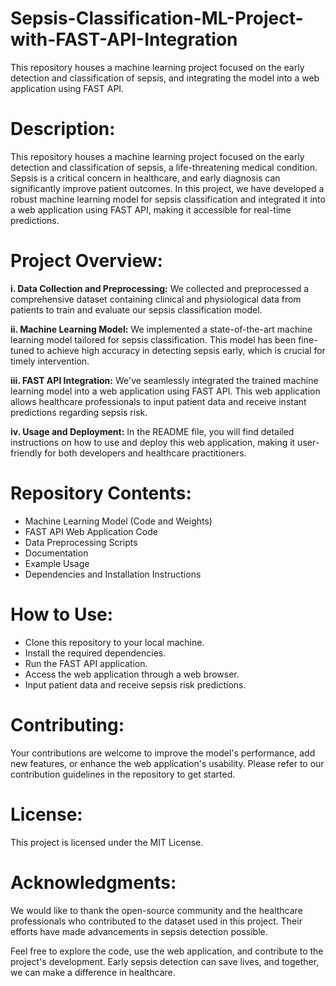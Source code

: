 # Sepsis-Classification-ML-Project-with-FAST-API-Integration
This repository houses a machine learning project focused on the early detection and classification of sepsis, and integrating the model into a web application using FAST API.

# Description:
This repository houses a machine learning project focused on the early detection and classification of sepsis, a life-threatening medical condition. Sepsis is a critical concern in healthcare, and early diagnosis can significantly improve patient outcomes. In this project, we have developed a robust machine learning model for sepsis classification and integrated it into a web application using FAST API, making it accessible for real-time predictions.

# Project Overview:
**i. Data Collection and Preprocessing:** We collected and preprocessed a comprehensive dataset containing clinical and physiological data from patients to train and evaluate our sepsis classification model.

**ii. Machine Learning Model:** We implemented a state-of-the-art machine learning model tailored for sepsis classification. This model has been fine-tuned to achieve high accuracy in detecting sepsis early, which is crucial for timely intervention.

**iii. FAST API Integration:** We've seamlessly integrated the trained machine learning model into a web application using FAST API. This web application allows healthcare professionals to input patient data and receive instant predictions regarding sepsis risk.

**iv. Usage and Deployment:** In the README file, you will find detailed instructions on how to use and deploy this web application, making it user-friendly for both developers and healthcare practitioners.

# Repository Contents:
- Machine Learning Model (Code and Weights)
- FAST API Web Application Code
- Data Preprocessing Scripts
- Documentation
- Example Usage
- Dependencies and Installation Instructions

# How to Use:
- Clone this repository to your local machine.
- Install the required dependencies.
- Run the FAST API application.
- Access the web application through a web browser.
- Input patient data and receive sepsis risk predictions.

# Contributing:
Your contributions are welcome to improve the model's performance, add new features, or enhance the web application's usability. Please refer to our contribution guidelines in the repository to get started.

# License:
This project is licensed under the MIT License.

# Acknowledgments:
We would like to thank the open-source community and the healthcare professionals who contributed to the dataset used in this project. Their efforts have made advancements in sepsis detection possible.

Feel free to explore the code, use the web application, and contribute to the project's development. Early sepsis detection can save lives, and together, we can make a difference in healthcare.
